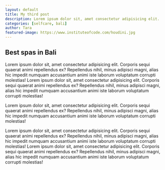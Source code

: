 ```yaml
---
layout: default
title: My third post
description: Lorem ipsum dolor sit, amet consectetur adipisicing elit. Corporis sequi quaerat animi repellendus ex? 
categories: [selfcare, bali]
author: Tara
featured-image: https://www.instituteofcode.com/houdini.jpg
---
```


## Best spas in Bali

Lorem ipsum dolor sit, amet consectetur adipisicing elit. Corporis sequi quaerat animi repellendus ex? Repellendus nihil, minus adipisci magni, alias hic impedit numquam accusantium animi iste laborum voluptatum corrupti molestias! Lorem ipsum dolor sit, amet consectetur adipisicing elit. Corporis sequi quaerat animi repellendus ex? Repellendus nihil, minus adipisci magni, alias hic impedit numquam accusantium animi iste laborum voluptatum corrupti molestias!

Lorem ipsum dolor sit, amet consectetur adipisicing elit. Corporis sequi quaerat animi repellendus ex? Repellendus nihil, minus adipisci magni, alias hic impedit numquam accusantium animi iste laborum voluptatum corrupti molestias!

Lorem ipsum dolor sit, amet consectetur adipisicing elit. Corporis sequi quaerat animi repellendus ex? Repellendus nihil, minus adipisci magni, alias hic impedit numquam accusantium animi iste laborum voluptatum corrupti molestias! Lorem ipsum dolor sit, amet consectetur adipisicing elit. Corporis sequi quaerat animi repellendus ex? Repellendus nihil, minus adipisci magni, alias hic impedit numquam accusantium animi iste laborum voluptatum corrupti molestias!